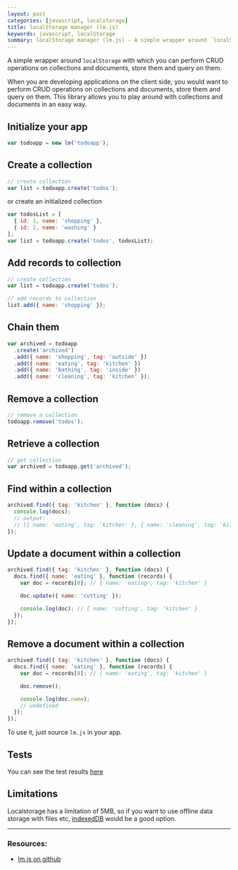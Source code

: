```yaml
---
layout: post
categories: [javascript, localstorage]
title: localStorage manager (lm.js)
keywords: javascript, localStorage
summary: localStorage manager (lm.js) - A simple wrapper around `localStorage` with which you can perform CRUD operations on collections and documents, store them and query on them.
---
```


A simple wrapper around `localStorage` with which you can perform CRUD operations on collections and documents, store them and query on them.

When you are developing applications on the client side, you would want to perform CRUD operations on collections and documents, store them and query on them. This library allows you to play around with collections and documents in an easy way.

## Initialize your app

```js
var todoapp = new lm('todoapp');
```

## Create a collection

```js
// create collection
var list = todoapp.create('todos');
```

or create an initialized collection

```js
var todosList = [
  { id: 1, name: 'shopping' },
  { id: 2, name: 'washing' }
];
var list = todoapp.create('todos', todosList);
```

## Add records to collection

```js
// create collection
var list = todoapp.create('todos');

// add records to collection
list.add({ name: 'shopping' });
```

## Chain them

```js
var archived = todoapp
  .create('archived')
  .add({ name: 'shopping', tag: 'outside' })
  .add({ name: 'eating', tag: 'kitchen' })
  .add({ name: 'bathing', tag: 'inside' })
  .add({ name: 'cleaning', tag: 'kitchen' });
```

## Remove a collection

```js
// remove a collection
todoapp.remove('todos');
```

## Retrieve a collection

```js
// get collection
var archived = todoapp.get('archived');
```

## Find within a collection

```js
archived.find({ tag: 'kitchen' }, function (docs) {
  console.log(docs);
  // output:
  // [{ name: 'eating', tag: 'kitchen' }, { name: 'cleaning', tag: 'kitchen' }]
});
```

## Update a document within a collection

```js
archived.find({ tag: 'kitchen' }, function (docs) {
  docs.find({ name: 'eating' }, function (records) {
    var doc = records[0]; // { name: 'eating', tag: 'kitchen' }

    doc.update({ name: 'cutting' });

    console.log(doc); // { name: 'cutting', tag: 'kitchen' }
  });
});
```

## Remove a document within a collection

```js
archived.find({ tag: 'kitchen' }, function (docs) {
  docs.find({ name: 'eating' }, function (records) {
    var doc = records[0]; // { name: 'eating', tag: 'kitchen' }

    doc.remove();

    console.log(doc.name);
    // undefined
  });
});
```

To use it, just source `lm.js` in your app.

## Tests

You can see the test results [here](http://madhums.me/public/lm.js/)

## Limitations

Localstorage has a limitation of 5MB, so if you want to use offline data storage with files etc, [indexedDB](http://hacks.mozilla.org/2012/02/storing-images-and-files-in-indexeddb/) would be a good option.

---
### Resources:

* [lm.js on github](https://github.com/madhums/lm.js)
